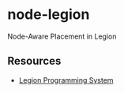 # node-legion

Node-Aware Placement in Legion

## Resources

* [Legion Programming System](https://legion.stanford.edu)
